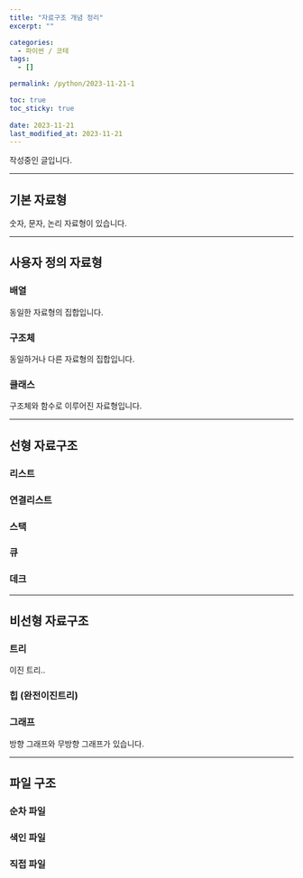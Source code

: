 ```yaml
---
title: "자료구조 개념 정리"
excerpt: ""

categories:
  - 파이썬 / 코테
tags:
  - []

permalink: /python/2023-11-21-1

toc: true
toc_sticky: true
 
date: 2023-11-21
last_modified_at: 2023-11-21
---
```


작성중인 글입니다.

---

## 기본 자료형
숫자, 문자, 논리 자료형이 있습니다.

---

## 사용자 정의 자료형

### 배열
동일한 자료형의 집합입니다.


### 구조체
동일하거나 다른 자료형의 집합입니다.


### 클래스
구조체와 함수로 이루어진 자료형입니다.

---

## 선형 자료구조


### 리스트


### 연결리스트
 

### 스택


### 큐


### 데크


---

## 비선형 자료구조


### 트리
이진 트리..

### 힙 (완전이진트리)


### 그래프
방향 그래프와 무방향 그래프가 있습니다.

---

## 파일 구조


### 순차 파일


### 색인 파일


### 직접 파일
